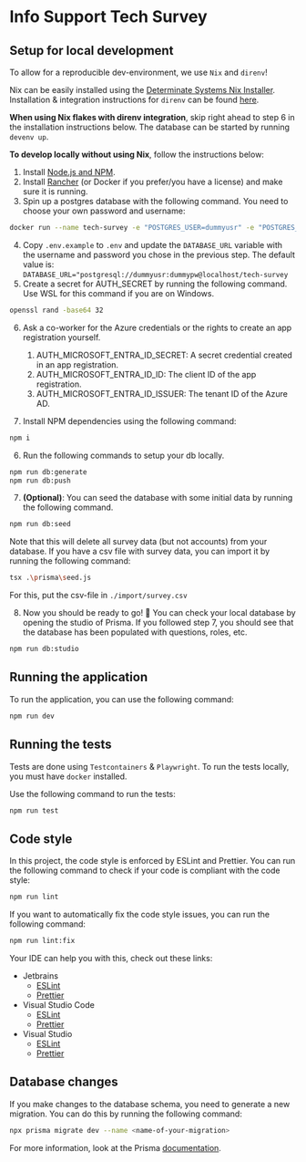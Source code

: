 # Info Support Tech Survey

## Setup for local development

To allow for a reproducible dev-environment, we use `Nix` and `direnv`!

Nix can be easily installed using the [Determinate Systems Nix Installer](https://github.com/DeterminateSystems/nix-installer).
Installation & integration instructions for `direnv` can be found [here](https://direnv.net/).

**When using Nix flakes with direnv integration**, skip right ahead to step 6 in the installation instructions below. The database can be started by running `devenv up`.

**To develop locally without using Nix**, follow the instructions below:

1. Install [Node.js and NPM](https://nodejs.org/en/download).
2. Install [Rancher](https://rancherdesktop.io/) (or Docker if you prefer/you have a license) and make sure it is running.
3. Spin up a postgres database with the following command. You need to choose your own password and username:

```bash
docker run --name tech-survey -e "POSTGRES_USER=dummyusr" -e "POSTGRES_PASSWORD=dummypw" -e "POSTGRES_DB=tech-survey" -d -p 5432:5432 docker.io/postgres
```

4. Copy `.env.example` to `.env` and update the `DATABASE_URL` variable with the username and password you chose in the previous step. The default value is:
   `DATABASE_URL="postgresql://dummyusr:dummypw@localhost/tech-survey`
5. Create a secret for AUTH_SECRET by running the following command. Use WSL for this command if you are on Windows.

```bash
openssl rand -base64 32
```

6. Ask a co-worker for the Azure credentials or the rights to create an app registration yourself.

    1. AUTH_MICROSOFT_ENTRA_ID_SECRET: A secret credential created in an app registration.
    2. AUTH_MICROSOFT_ENTRA_ID_ID: The client ID of the app registration.
    3. AUTH_MICROSOFT_ENTRA_ID_ISSUER: The tenant ID of the Azure AD.

7. Install NPM dependencies using the following command:

```bash
npm i
```

6. Run the following commands to setup your db locally.

```bash
npm run db:generate
npm run db:push
```

7. **(Optional)**: You can seed the database with some initial data by running the following command.

```bash
npm run db:seed
```

Note that this will delete all survey data (but not accounts) from your database.
If you have a csv file with survey data, you can import it by running the following command:

```bash
tsx .\prisma\seed.js
```
For this, put the csv-file in `./import/survey.csv`

8. Now you should be ready to go! 🎉 You can check your local database by opening the studio of Prisma. If you followed step 7, you should see that the database has been populated with questions, roles, etc.

```bash
npm run db:studio
```

## Running the application

To run the application, you can use the following command:

```bash
npm run dev
```

## Running the tests

Tests are done using `Testcontainers` & `Playwright`. To run the tests locally, you must have `docker` installed.

Use the following command to run the tests:

```bash
npm run test
```

## Code style

In this project, the code style is enforced by ESLint and Prettier. You can run the following command to check if your code is compliant with the code style:

```bash
npm run lint
```

If you want to automatically fix the code style issues, you can run the following command:

```bash
npm run lint:fix
```

Your IDE can help you with this, check out these links:

-   Jetbrains
    -   [ESLint](https://www.jetbrains.com/help/rider/eslint.html)
    -   [Prettier](https://www.jetbrains.com/help/rider/Prettier.html)
-   Visual Studio Code
    -   [ESLint](https://marketplace.visualstudio.com/items?itemName=dbaeumer.vscode-eslint)
    -   [Prettier](https://marketplace.visualstudio.com/items?itemName=esbenp.prettier-vscode)
-   Visual Studio
    -   [ESLint](https://learn.microsoft.com/en-us/visualstudio/javascript/linting-javascript?view=vs-2022)
    -   [Prettier](https://marketplace.visualstudio.com/items?itemName=esbenp.prettier-vscode)

## Database changes

If you make changes to the database schema, you need to generate a new migration. You can do this by running the following command:

```bash
npx prisma migrate dev --name <name-of-your-migration>
```

For more information, look at the Prisma [documentation](https://www.prisma.io/docs/concepts/components/prisma-migrate).
